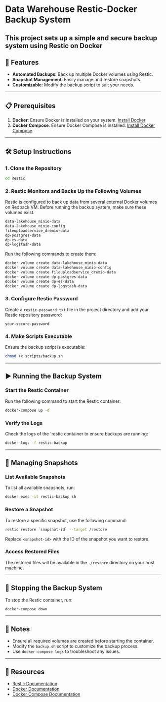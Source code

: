 # Data Warehouse Restic-Docker Backup System

## This project sets up a simple and secure backup system using Restic on Docker

## 🚀 Features

- **Automated Backups**: Back up multiple Docker volumes using Restic.
- **Snapshot Management**: Easily manage and restore snapshots.
- **Customizable**: Modify the backup script to suit your needs.

---

## 📋 Prerequisites

1. **Docker**: Ensure Docker is installed on your system. [Install Docker](https://docs.docker.com/get-docker/).
2. **Docker Compose**: Ensure Docker Compose is installed. [Install Docker Compose](https://docs.docker.com/compose/install/).

---

## 🛠️ Setup Instructions

### 1. Clone the Repository

```bash
cd Restic
```

### 2. Restic Monitors and Backs Up the Following Volumes

Restic is configured to back up data from several external Docker volumes on Redback VM. Before running the backup system, make sure these volumes exist.

```bash
data-lakehouse_minio-data
data-lakehouse_minio-config
fileuploadservice_dremio-data
dp-postgres-data
dp-es-data
dp-logstash-data
```

Run the following commands to create them:

```bash
docker volume create data-lakehouse_minio-data
docker volume create data-lakehouse_minio-config
docker volume create fileuploadservice_dremio-data
docker volume create dp-postgres-data
docker volume create dp-es-data
docker volume create dp-logstash-data
```

### 3. Configure Restic Password

Create a `restic-password.txt` file in the project directory and add your Restic repository password:

```plaintext
your-secure-password
```

### 4. Make Scripts Executable

Ensure the backup script is executable:

```bash
chmod +x scripts/backup.sh
```

---

## ▶️ Running the Backup System

### Start the Restic Container

Run the following command to start the Restic container:

```bash
docker-compose up -d
```

### Verify the Logs

Check the logs of the `restic container to ensure backups are running:

```bash
docker logs -f restic-backup
```

---

## 🔄 Managing Snapshots

### List Available Snapshots

To list all available snapshots, run:

```bash
docker exec -it restic-backup sh
```

### Restore a Snapshot

To restore a specific snapshot, use the following command:

```bash
restic restore `snapshot-id` --target /restore
```

Replace `<snapshot-id>` with the ID of the snapshot you want to restore.

### Access Restored Files

The restored files will be available in the `./restore` directory on your host machine.

---

## 🛑 Stopping the Backup System

To stop the Restic container, run:

```bash
docker-compose down
```

---

## 📝 Notes

- Ensure all required volumes are created before starting the container.
- Modify the `backup.sh` script to customize the backup process.
- Use `docker-compose logs` to troubleshoot any issues.

---

## 📖 Resources

- [Restic Documentation](https://restic.readthedocs.io/)
- [Docker Documentation](https://docs.docker.com/)
- [Docker Compose Documentation](https://docs.docker.com/compose/)
